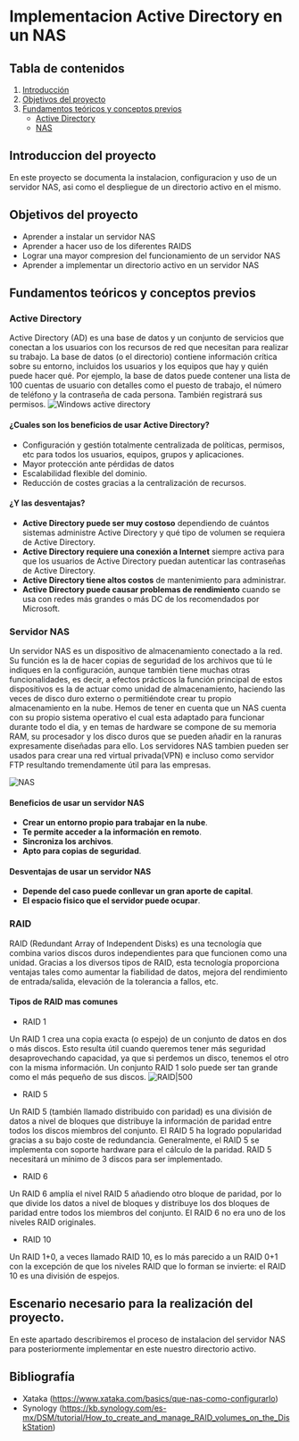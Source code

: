 # Implementacion Active Directory en un NAS
## Tabla de contenidos
1. [Introducción](https://github.com/Tafariii/Proyecto_FCT#introduccion-del-proyecto)
2. [Objetivos del proyecto](https://github.com/Tafariii/Proyecto_FCT#objetivos-del-proyecto)
3. [Fundamentos teóricos y conceptos previos](https://github.com/Tafariii/Proyecto_FCT#fundamentos-te%C3%B3ricos-y-conceptos-previos)
    - [Active Directory](https://github.com/Tafariii/Proyecto_FCT#active-directory)
    - [NAS](https://github.com/Tafariii/Proyecto_FCT#servidor-nas)
## Introduccion del proyecto
En este proyecto se documenta la instalacion, configuracion y uso de un servidor NAS, asi como el despliegue de un directorio activo en el mismo.
## Objetivos del proyecto
- Aprender a instalar un servidor NAS
- Aprender a hacer uso de los diferentes RAIDS
- Lograr una mayor compresion del funcionamiento de un servidor NAS
- Aprender a implementar un directorio activo en un servidor NAS
## Fundamentos teóricos y conceptos previos
### Active Directory
Active Directory (AD) es una base de datos y un conjunto de servicios que conectan a los usuarios con los recursos de red que necesitan para realizar su trabajo.
La base de datos (o el directorio) contiene información crítica sobre su entorno, incluidos los usuarios y los equipos que hay y quién puede hacer qué. Por ejemplo, la base de datos puede contener una lista de 100 cuentas de usuario con detalles como el puesto de trabajo, el número de teléfono y la contraseña de cada persona. También registrará sus permisos.
![Windows active directory](https://thehackerway.files.wordpress.com/2021/10/ad-1.1.png?w=816&h=9999)
#### ¿Cuales son los beneficios de usar Active Directory?
- Configuración y gestión totalmente centralizada de políticas, permisos, etc para todos los usuarios, equipos, grupos y aplicaciones.
- Mayor protección ante pérdidas de datos
- Escalabilidad flexible del dominio.
- Reducción de costes gracias a la centralización de recursos.
#### ¿Y las desventajas?
- **Active Directory puede ser muy costoso** dependiendo de cuántos sistemas administre Active Directory y qué tipo de volumen se requiera de Active Directory.
- **Active Directory requiere una conexión a Internet** siempre activa para que los usuarios de Active Directory puedan autenticar las contraseñas de Active Directory.
- **Active Directory tiene altos costos** de mantenimiento para administrar.
- **Active Directory puede causar problemas de rendimiento** cuando se usa con redes más grandes o más DC de los recomendados por Microsoft.
### Servidor NAS
Un servidor NAS es un dispositivo de almacenamiento conectado a la red. Su función es la de hacer copias de seguridad de los archivos que tú le indiques en la configuración, aunque también tiene muchas otras funcionalidades, es decir, a efectos prácticos la función principal de estos dispositivos es la de actuar como unidad de almacenamiento, haciendo las veces de disco duro externo o permitiéndote crear tu propio almacenamiento en la nube.
Hemos de tener en cuenta que un NAS cuenta con su propio sistema operativo el cual esta adaptado para funcionar durante todo el dia, y en temas de hardware se compone de su memoria RAM, su procesador y los disco duros que se pueden añadir en la ranuras expresamente diseñadas para ello.
Los servidores NAS tambien pueden ser usados para crear una red virtual privada(VPN) e incluso como servidor FTP resultando tremendamente útil para las empresas.

![NAS](https://www.zonagadget.com/wp-content/uploads/2008/04/rhd4_uxe2_0_1.jpg)
#### Beneficios de usar un servidor NAS
- **Crear un entorno propio para trabajar en la nube**.
- **Te permite acceder a la información en remoto**.
- **Sincroniza los archivos**.
- **Apto para copias de seguridad**.
#### Desventajas de usar un servidor NAS
- **Depende del caso puede conllevar un gran aporte de capital**.
- **El espacio fisico que el servidor puede ocupar**.
### RAID
RAID (Redundant Array of Independent Disks) es una tecnología que combina varios discos duros independientes para que funcionen como una unidad. Gracias a los diversos tipos de RAID, esta tecnología proporciona ventajas tales como aumentar la fiabilidad de datos, mejora del rendimiento de entrada/salida, elevación de la tolerancia a fallos, etc.
#### Tipos de RAID mas comunes 
- RAID 1

Un RAID 1 crea una copia exacta (o espejo) de un conjunto de datos en dos o más discos. Esto resulta útil cuando queremos tener más seguridad desaprovechando capacidad, ya que si perdemos un disco, tenemos el otro con la misma información. Un conjunto RAID 1 solo puede ser tan grande como el más pequeño de sus discos. 
![RAID|500](https://upload.wikimedia.org/wikipedia/commons/e/e2/Raid1.png)
- RAID 5

Un RAID 5 (también llamado distribuido con paridad) es una división de datos a nivel de bloques que distribuye la información de paridad entre todos los discos miembros del conjunto. El RAID 5 ha logrado popularidad gracias a su bajo coste de redundancia. Generalmente, el RAID 5 se implementa con soporte hardware para el cálculo de la paridad. RAID 5 necesitará un mínimo de 3 discos para ser implementado.
- RAID 6
 
Un RAID 6 amplía el nivel RAID 5 añadiendo otro bloque de paridad, por lo que divide los datos a nivel de bloques y distribuye los dos bloques de paridad entre todos los miembros del conjunto. El RAID 6 no era uno de los niveles RAID originales.
- RAID 10
 
Un RAID 1+0, a veces llamado RAID 10, es lo más parecido a un RAID 0+1 con la excepción de que los niveles RAID que lo forman se invierte: el RAID 10 es una división de espejos.
## Escenario necesario para la realización del proyecto.
En este apartado describiremos el proceso de instalacion del servidor NAS para posteriormente implementar en este nuestro directorio activo.
## Bibliografía
- Xataka (https://www.xataka.com/basics/que-nas-como-configurarlo)
- Synology (https://kb.synology.com/es-mx/DSM/tutorial/How_to_create_and_manage_RAID_volumes_on_the_DiskStation)
